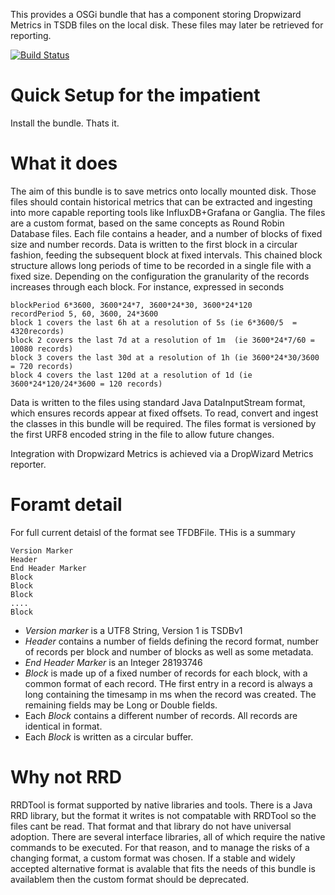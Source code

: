 This provides a OSGi bundle that has a component storing Dropwizard Metrics in TSDB files on the local disk. These files
may later be retrieved for reporting. 


[![Build Status](https://travis-ci.org/ieb/tsdb-reporter-osgi.svg?branch=master)](https://travis-ci.org/ieb/tsdb-reporter-osgi)

# Quick Setup for the impatient

Install the bundle. Thats it.


# What it does

The aim of this bundle is to save metrics onto locally mounted disk. Those files should contain historical metrics that can be 
 extracted and ingesting into more capable reporting tools like InfluxDB+Grafana or Ganglia. The files are a custom format, 
  based on the same concepts as Round Robin Database files. Each file contains a header, and a number of blocks of fixed
  size and number records. Data is written to the first block in a circular fashion, feeding the subsequent block at fixed
  intervals. This chained block structure allows long periods of time to be recorded in a single file with a fixed size. Depending
  on the configuration the granularity of the records increases through each block. For instance, expressed in seconds
  
  
    blockPeriod 6*3600, 3600*24*7, 3600*24*30, 3600*24*120
    recordPeriod 5, 60, 3600, 24*3600
    block 1 covers the last 6h at a resolution of 5s (ie 6*3600/5  = 4320records)
    block 2 covers the last 7d at a resolution of 1m  (ie 3600*24*7/60 = 10080 records)
    block 3 covers the last 30d at a resolution of 1h (ie 3600*24*30/3600 = 720 records)
    block 4 covers the last 120d at a resolution of 1d (ie 3600*24*120/24*3600 = 120 records)
  
  

Data is written to the files using standard Java DataInputStream format, which ensures records appear at fixed offsets. To read, 
convert and ingest the classes in this bundle will be required. The files format is versioned by the first URF8 encoded string in 
 the file to allow future changes.

Integration with Dropwizard Metrics is achieved via a DropWizard Metrics reporter.

# Foramt detail

For full current detaisl of the format see TFDBFile. THis is a summary

    Version Marker
    Header
    End Header Marker
    Block
    Block
    Block
    ....
    Block

   * _Version marker_ is a UTF8 String, Version 1 is TSDBv1
   * _Header_ contains a number of fields defining the record format, number of records per block and number of blocks as
    well as some metadata.
   * _End Header Marker_ is an Integer 28193746
   * _Block_ is made up of a fixed number of records for each block, with a common format of each record.
   THe first entry in a record is always a long containing the timesamp in ms when the record was created. The remaining 
   fields may be Long or Double fields.
   * Each _Block_ contains a different number of records. All records are identical in format.
   * Each _Block_ is written as a circular buffer.
    

# Why not RRD

RRDTool is format supported by native libraries and tools. There is a Java RRD library, but the format it writes is 
not compatable with RRDTool so the files cant be read.  That format and that library do not have universal adoption.
There are several interface libraries, all of which require the native commands to be executed. For that reason, and to 
manage the risks of a changing format, a custom format was chosen. If a stable and widely accepted alternative format is 
avalable that fits the needs of this bundle is availablem then the custom format should be deprecated. 